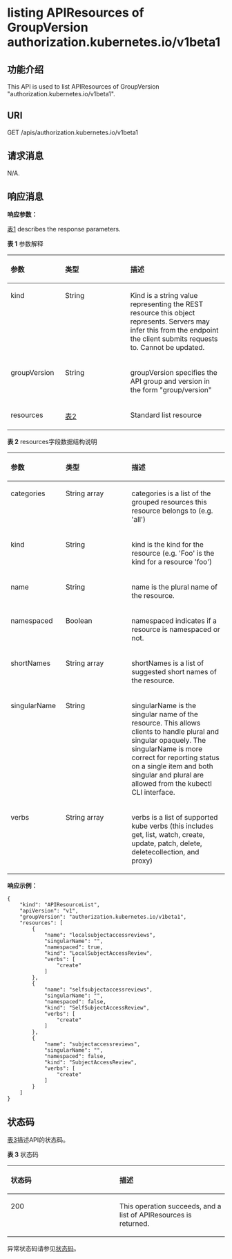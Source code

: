# listing APIResources of GroupVersion authorization.kubernetes.io/v1beta1<a name="cce_02_0194"></a>

## 功能介绍<a name="section24060969"></a>

This API is used to list APIResources of GroupVersion "authorization.kubernetes.io/v1beta1".

## URI<a name="section15222134"></a>

GET /apis/authorization.kubernetes.io/v1beta1

## 请求消息<a name="section2781482"></a>

N/A.

## 响应消息<a name="section25033342"></a>

**响应参数：**

[表1](#d0e47579)  describes the response parameters.

**表 1**  参数解释

<a name="d0e47579"></a>
<table><thead align="left"><tr id="row25914492"><th class="cellrowborder" valign="top" width="25%" id="mcps1.2.4.1.1"><p id="p18699099"><a name="p18699099"></a><a name="p18699099"></a>参数</p>
</th>
<th class="cellrowborder" valign="top" width="30%" id="mcps1.2.4.1.2"><p id="p38232075"><a name="p38232075"></a><a name="p38232075"></a>类型</p>
</th>
<th class="cellrowborder" valign="top" width="45%" id="mcps1.2.4.1.3"><p id="p9790388"><a name="p9790388"></a><a name="p9790388"></a>描述</p>
</th>
</tr>
</thead>
<tbody><tr id="row54823933"><td class="cellrowborder" valign="top" width="25%" headers="mcps1.2.4.1.1 "><p id="p11553550"><a name="p11553550"></a><a name="p11553550"></a>kind</p>
</td>
<td class="cellrowborder" valign="top" width="30%" headers="mcps1.2.4.1.2 "><p id="p63422352"><a name="p63422352"></a><a name="p63422352"></a>String</p>
</td>
<td class="cellrowborder" valign="top" width="45%" headers="mcps1.2.4.1.3 "><p id="p36936874"><a name="p36936874"></a><a name="p36936874"></a>Kind is a string value representing the REST resource this object represents. Servers may infer this from the endpoint the client submits requests to. Cannot be updated.</p>
</td>
</tr>
<tr id="row63996416"><td class="cellrowborder" valign="top" width="25%" headers="mcps1.2.4.1.1 "><p id="p16327218"><a name="p16327218"></a><a name="p16327218"></a>groupVersion</p>
</td>
<td class="cellrowborder" valign="top" width="30%" headers="mcps1.2.4.1.2 "><p id="p47436305"><a name="p47436305"></a><a name="p47436305"></a>String</p>
</td>
<td class="cellrowborder" valign="top" width="45%" headers="mcps1.2.4.1.3 "><p id="p17135492"><a name="p17135492"></a><a name="p17135492"></a>groupVersion specifies the API group and version in the form "group/version"</p>
</td>
</tr>
<tr id="row20001705"><td class="cellrowborder" valign="top" width="25%" headers="mcps1.2.4.1.1 "><p id="p9525398"><a name="p9525398"></a><a name="p9525398"></a>resources</p>
</td>
<td class="cellrowborder" valign="top" width="30%" headers="mcps1.2.4.1.2 "><p id="p33359755"><a name="p33359755"></a><a name="p33359755"></a><a href="#d0e47629">表2</a></p>
</td>
<td class="cellrowborder" valign="top" width="45%" headers="mcps1.2.4.1.3 "><p id="p25853118"><a name="p25853118"></a><a name="p25853118"></a>Standard list resource</p>
</td>
</tr>
</tbody>
</table>

**表 2**  resources字段数据结构说明

<a name="d0e47629"></a>
<table><thead align="left"><tr id="row39728575"><th class="cellrowborder" valign="top" width="25.252525252525253%" id="mcps1.2.4.1.1"><p id="p63898035"><a name="p63898035"></a><a name="p63898035"></a>参数</p>
</th>
<th class="cellrowborder" valign="top" width="30.303030303030305%" id="mcps1.2.4.1.2"><p id="p8358347"><a name="p8358347"></a><a name="p8358347"></a>类型</p>
</th>
<th class="cellrowborder" valign="top" width="44.44444444444445%" id="mcps1.2.4.1.3"><p id="p5937520"><a name="p5937520"></a><a name="p5937520"></a>描述</p>
</th>
</tr>
</thead>
<tbody><tr id="row11177097"><td class="cellrowborder" valign="top" width="25.252525252525253%" headers="mcps1.2.4.1.1 "><p id="p32929663"><a name="p32929663"></a><a name="p32929663"></a>categories</p>
</td>
<td class="cellrowborder" valign="top" width="30.303030303030305%" headers="mcps1.2.4.1.2 "><p id="p50057017"><a name="p50057017"></a><a name="p50057017"></a>String array</p>
</td>
<td class="cellrowborder" valign="top" width="44.44444444444445%" headers="mcps1.2.4.1.3 "><p id="p28086559"><a name="p28086559"></a><a name="p28086559"></a>categories is a list of the grouped resources this resource belongs to (e.g. 'all')</p>
</td>
</tr>
<tr id="row51452447"><td class="cellrowborder" valign="top" width="25.252525252525253%" headers="mcps1.2.4.1.1 "><p id="p6898675"><a name="p6898675"></a><a name="p6898675"></a>kind</p>
</td>
<td class="cellrowborder" valign="top" width="30.303030303030305%" headers="mcps1.2.4.1.2 "><p id="p21921832"><a name="p21921832"></a><a name="p21921832"></a>String</p>
</td>
<td class="cellrowborder" valign="top" width="44.44444444444445%" headers="mcps1.2.4.1.3 "><p id="p30837990"><a name="p30837990"></a><a name="p30837990"></a>kind is the kind for the resource (e.g. 'Foo' is the kind for a resource 'foo')</p>
</td>
</tr>
<tr id="row9106455"><td class="cellrowborder" valign="top" width="25.252525252525253%" headers="mcps1.2.4.1.1 "><p id="p66534260"><a name="p66534260"></a><a name="p66534260"></a>name</p>
</td>
<td class="cellrowborder" valign="top" width="30.303030303030305%" headers="mcps1.2.4.1.2 "><p id="p20565998"><a name="p20565998"></a><a name="p20565998"></a>String</p>
</td>
<td class="cellrowborder" valign="top" width="44.44444444444445%" headers="mcps1.2.4.1.3 "><p id="p55233132"><a name="p55233132"></a><a name="p55233132"></a>name is the plural name of the resource.</p>
</td>
</tr>
<tr id="row27336144"><td class="cellrowborder" valign="top" width="25.252525252525253%" headers="mcps1.2.4.1.1 "><p id="p66744080"><a name="p66744080"></a><a name="p66744080"></a>namespaced</p>
</td>
<td class="cellrowborder" valign="top" width="30.303030303030305%" headers="mcps1.2.4.1.2 "><p id="p37561417"><a name="p37561417"></a><a name="p37561417"></a>Boolean</p>
</td>
<td class="cellrowborder" valign="top" width="44.44444444444445%" headers="mcps1.2.4.1.3 "><p id="p22575906"><a name="p22575906"></a><a name="p22575906"></a>namespaced indicates if a resource is namespaced or not.</p>
</td>
</tr>
<tr id="row1856562"><td class="cellrowborder" valign="top" width="25.252525252525253%" headers="mcps1.2.4.1.1 "><p id="p16163806"><a name="p16163806"></a><a name="p16163806"></a>shortNames</p>
</td>
<td class="cellrowborder" valign="top" width="30.303030303030305%" headers="mcps1.2.4.1.2 "><p id="p34199935"><a name="p34199935"></a><a name="p34199935"></a>String array</p>
</td>
<td class="cellrowborder" valign="top" width="44.44444444444445%" headers="mcps1.2.4.1.3 "><p id="p18731389"><a name="p18731389"></a><a name="p18731389"></a>shortNames is a list of suggested short names of the resource.</p>
</td>
</tr>
<tr id="row34364778"><td class="cellrowborder" valign="top" width="25.252525252525253%" headers="mcps1.2.4.1.1 "><p id="p32083646"><a name="p32083646"></a><a name="p32083646"></a>singularName</p>
</td>
<td class="cellrowborder" valign="top" width="30.303030303030305%" headers="mcps1.2.4.1.2 "><p id="p48638497"><a name="p48638497"></a><a name="p48638497"></a>String</p>
</td>
<td class="cellrowborder" valign="top" width="44.44444444444445%" headers="mcps1.2.4.1.3 "><p id="p47404222"><a name="p47404222"></a><a name="p47404222"></a>singularName is the singular name of the resource. This allows clients to handle plural and singular opaquely. The singularName is more correct for reporting status on a single item and both singular and plural are allowed from the kubectl CLI interface.</p>
</td>
</tr>
<tr id="row23984817"><td class="cellrowborder" valign="top" width="25.252525252525253%" headers="mcps1.2.4.1.1 "><p id="p63722005"><a name="p63722005"></a><a name="p63722005"></a>verbs</p>
</td>
<td class="cellrowborder" valign="top" width="30.303030303030305%" headers="mcps1.2.4.1.2 "><p id="p61208774"><a name="p61208774"></a><a name="p61208774"></a>String array</p>
</td>
<td class="cellrowborder" valign="top" width="44.44444444444445%" headers="mcps1.2.4.1.3 "><p id="p58963627"><a name="p58963627"></a><a name="p58963627"></a>verbs is a list of supported kube verbs (this includes get, list, watch, create, update, patch, delete, deletecollection, and proxy)</p>
</td>
</tr>
</tbody>
</table>

**响应示例：**

```
{
    "kind": "APIResourceList",
    "apiVersion": "v1",
    "groupVersion": "authorization.kubernetes.io/v1beta1",
    "resources": [
        {
            "name": "localsubjectaccessreviews",
            "singularName": "",
            "namespaced": true,
            "kind": "LocalSubjectAccessReview",
            "verbs": [
                "create"
            ]
        },
        {
            "name": "selfsubjectaccessreviews",
            "singularName": "",
            "namespaced": false,
            "kind": "SelfSubjectAccessReview",
            "verbs": [
                "create"
            ]
        },
        {
            "name": "subjectaccessreviews",
            "singularName": "",
            "namespaced": false,
            "kind": "SubjectAccessReview",
            "verbs": [
                "create"
            ]
        }
    ]
}
```

## 状态码<a name="section23973491"></a>

[表3](#d0e47730)描述API的状态码。

**表 3**  状态码

<a name="d0e47730"></a>
<table><thead align="left"><tr id="row43316795"><th class="cellrowborder" valign="top" width="50%" id="mcps1.2.3.1.1"><p id="p18999532"><a name="p18999532"></a><a name="p18999532"></a>状态码</p>
</th>
<th class="cellrowborder" valign="top" width="50%" id="mcps1.2.3.1.2"><p id="p62567162"><a name="p62567162"></a><a name="p62567162"></a>描述</p>
</th>
</tr>
</thead>
<tbody><tr id="row34775372"><td class="cellrowborder" valign="top" width="50%" headers="mcps1.2.3.1.1 "><p id="p65341771"><a name="p65341771"></a><a name="p65341771"></a>200</p>
</td>
<td class="cellrowborder" valign="top" width="50%" headers="mcps1.2.3.1.2 "><p id="p58192094"><a name="p58192094"></a><a name="p58192094"></a>This operation succeeds, and a list of APIResources is returned.</p>
</td>
</tr>
</tbody>
</table>

异常状态码请参见[状态码](状态码.md)。

